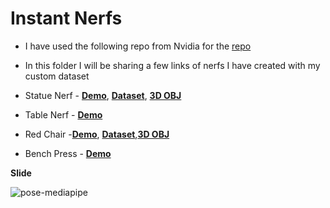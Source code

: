# Instant Nerfs

* I have used the following repo from Nvidia for the [repo](https://github.com/NVlabs/instant-ngp)

* In this folder I will be sharing a few links of nerfs I have created with my custom dataset

* Statue Nerf - **[Demo](https://www.linkedin.com/posts/pavan-kumar-reddy-kunchala_instantngp-nvidia-ai-activity-6923367465410334720-6c1H?utm_source=linkedin_share&utm_medium=member_desktop_web)**, **[Dataset](https://drive.google.com/file/d/13mSKSRCVKXsvCxsemSZjB4jk8W06mKa0/view?usp=sharing)**, [**3D OBJ**](https://drive.google.com/file/d/1wSapap-6pNoXnUuaGsY61JO4Ho5vIwys/view?usp=sharing)

* Table Nerf - **[Demo](https://www.linkedin.com/posts/pavan-kumar-reddy-kunchala_instantnerf-nvidia-ai-activity-6925130304340836352-wKOU?utm_source=linkedin_share&utm_medium=member_desktop_web)** 

* Red Chair -**[Demo](https://www.linkedin.com/posts/pavan-kumar-reddy-kunchala_deeplearning-computervision-unity-activity-6927277638537355264-_1Mv?utm_source=linkedin_share&utm_medium=member_desktop_web)**, **[Dataset](https://drive.google.com/file/d/1fQeZ2fNt6TpdZJdpMfu29620ct5bP4wE/view?usp=sharing)**,[**3D OBJ**](https://drive.google.com/file/d/1fQeZ2fNt6TpdZJdpMfu29620ct5bP4wE/view?usp=sharing)


* Bench Press - [**Demo**](https://www.linkedin.com/posts/pavan-kumar-reddy-kunchala_instantnerfs-nvidia-ai-activity-6926232356726992896-oCc5?utm_source=linkedin_share&utm_medium=member_desktop_web)

**Slide**


![pose-mediapipe](https://github.com/Pavankunchala/Work-Showcase/blob/master/Slide%20Gif.gif)


